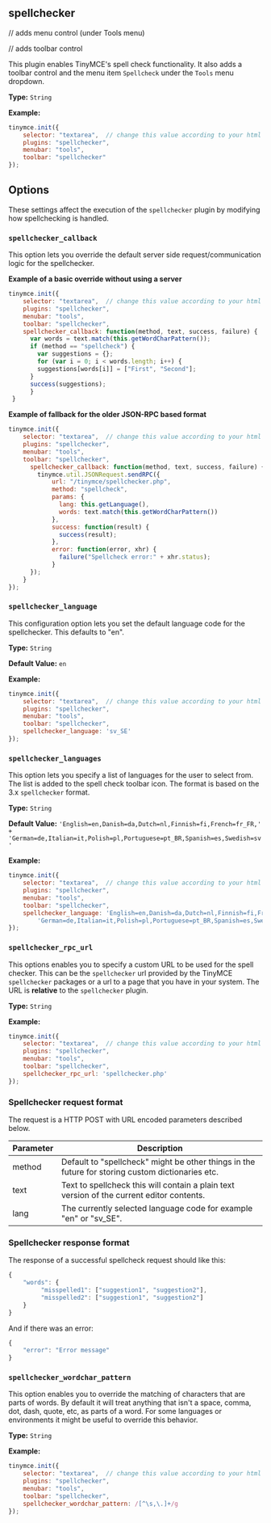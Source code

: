 
## spellchecker

// adds menu control (under Tools menu)

// adds toolbar control

This plugin enables TinyMCE's spell check functionality. It also adds a toolbar control and the menu item `Spellcheck` under the `Tools` menu dropdown.

**Type:** `String`

**Example:**

```js
tinymce.init({
    selector: "textarea",  // change this value according to your html
    plugins: "spellchecker",
    menubar: "tools",
    toolbar: "spellchecker"
});
```

## Options

These settings affect the execution of the `spellchecker` plugin by modifying how spellchecking is handled.

### `spellchecker_callback`

This option lets you override the default server side request/communication logic for the spellchecker.

**Example of a basic override without using a server**

```js
tinymce.init({
    selector: "textarea",  // change this value according to your html
    plugins: "spellchecker",
    menubar: "tools",
    toolbar: "spellchecker",
    spellchecker_callback: function(method, text, success, failure) {
      var words = text.match(this.getWordCharPattern());
      if (method == "spellcheck") {
        var suggestions = {};
        for (var i = 0; i < words.length; i++) {
        suggestions[words[i]] = ["First", "Second"];
      }
      success(suggestions);
      }
 }
```

**Example of fallback for the older JSON-RPC based format**

```js
tinymce.init({
    selector: "textarea",  // change this value according to your html
    plugins: "spellchecker",
    menubar: "tools",
    toolbar: "spellchecker",
      spellchecker_callback: function(method, text, success, failure) {
        tinymce.util.JSONRequest.sendRPC({
            url: "/tinymce/spellchecker.php",
            method: "spellcheck",
            params: {
              lang: this.getLanguage(),
              words: text.match(this.getWordCharPattern())
            },
            success: function(result) {
              success(result);
            },
            error: function(error, xhr) {
              failure("Spellcheck error:" + xhr.status);
            }
      });
    }
});
```

### `spellchecker_language`

This configuration option lets you set the default language code for the spellchecker. This defaults to "en".

**Type:** `String`

**Default Value:**  `en`

**Example:**

```js
tinymce.init({
    selector: "textarea",  // change this value according to your html
    plugins: "spellchecker",
    menubar: "tools",
    toolbar: "spellchecker",
    spellchecker_language: 'sv_SE'
});
```

### `spellchecker_languages`

This option lets you specify a list of languages for the user to select from. The list is added to the spell check toolbar icon. The format is based on the 3.x `spellchecker` format.

**Type:** `String`

**Default Value:** `'English=en,Danish=da,Dutch=nl,Finnish=fi,French=fr_FR,' +
    'German=de,Italian=it,Polish=pl,Portuguese=pt_BR,Spanish=es,Swedish=sv'`

**Example:**

```js
tinymce.init({
    selector: "textarea",  // change this value according to your html
    plugins: "spellchecker",
    menubar: "tools",
    toolbar: "spellchecker",
    spellchecker_language: 'English=en,Danish=da,Dutch=nl,Finnish=fi,French=fr_FR,' +
        'German=de,Italian=it,Polish=pl,Portuguese=pt_BR,Spanish=es,Swedish=sv'
});
```

### `spellchecker_rpc_url`

This options enables you to specify a custom URL to be used for the spell checker. This can be the `spellchecker` url provided by the TinyMCE `spellchecker` packages or a url to a page that you have in your system. The URL is **relative** to the `spellchecker` plugin.

**Type:** `String`

**Example:**

```js
tinymce.init({
    selector: "textarea",  // change this value according to your html
    plugins: "spellchecker",
    menubar: "tools",
    toolbar: "spellchecker",
    spellchecker_rpc_url: 'spellchecker.php'
});
```

### Spellchecker request format

The request is a HTTP POST with URL encoded parameters described below.

| Parameter | Description |
|-----------|-------------|
| method    | Default to "spellcheck" might be other things in the future for storing custom dictionaries etc. |
| text      | Text to spellcheck this will contain a plain text version of the current editor contents. |
| lang      | The currently selected language code for example "en" or "sv_SE". |

### Spellchecker response format

The response of a successful spellcheck request should like this:

```js
{
    "words": {
         "misspelled1": ["suggestion1", "suggestion2"],
         "misspelled2": ["suggestion1", "suggestion2"]
    }
}
```

And if there was an error:

```js
{
    "error": "Error message"
}
```

### `spellchecker_wordchar_pattern`

This option enables you to override the matching of characters that are parts of words. By default it will treat anything that isn't a space, comma, dot, dash, quote, etc, as parts of a word. For some languages or environments it might be useful to override this behavior.

**Type:** `String`

**Example:**

```js
tinymce.init({
    selector: "textarea",  // change this value according to your html
    plugins: "spellchecker",
    menubar: "tools",
    toolbar: "spellchecker",
    spellchecker_wordchar_pattern: /[^\s,\.]+/g
});
```


